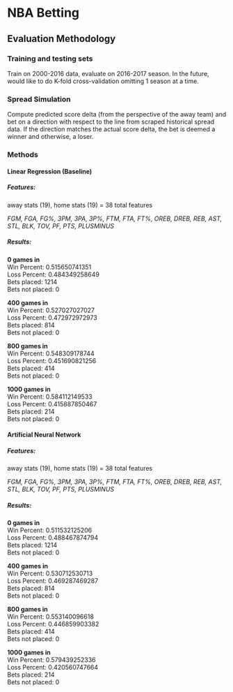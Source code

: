 # NBA Betting

## Evaluation Methodology

### Training and testing sets

Train on 2000-2016 data, evaluate on 2016-2017 season. In the future, would like to do K-fold
cross-validation omitting 1 season at a time.

### Spread Simulation

Compute predicted score delta (from the perspective of the away team) and bet on a direction with respect to the line
from scraped historical spread data. If the direction matches the actual score delta, the bet is deemed a winner and
otherwise, a loser.

### Methods

#### Linear Regression (Baseline)

##### Features:

away stats (19), home stats (19) = 38 total features

*FGM, FGA, FG%, 3PM, 3PA, 3P%, FTM, FTA, FT%, OREB, DREB, REB, AST, STL, BLK, TOV, PF, PTS, PLUSMINUS*

##### Results:
**0 games in**  
Win Percent: 0.515650741351  
Loss Percent: 0.484349258649  
Bets placed: 1214  
Bets not placed: 0  

**400 games in**  
Win Percent: 0.527027027027  
Loss Percent: 0.472972972973  
Bets placed: 814  
Bets not placed: 0  

**800 games in**  
Win Percent: 0.548309178744  
Loss Percent: 0.451690821256  
Bets placed: 414  
Bets not placed: 0

**1000 games in**  
Win Percent: 0.584112149533  
Loss Percent: 0.415887850467  
Bets placed: 214  
Bets not placed: 0

#### Artificial Neural Network

##### Features:

away stats (19), home stats (19) = 38 total features

*FGM, FGA, FG%, 3PM, 3PA, 3P%, FTM, FTA, FT%, OREB, DREB, REB, AST, STL, BLK, TOV, PF, PTS, PLUSMINUS*

##### Results:
**0 games in**  
Win Percent: 0.511532125206  
Loss Percent: 0.488467874794  
Bets placed: 1214  
Bets not placed: 0

**400 games in**  
Win Percent: 0.530712530713  
Loss Percent: 0.469287469287  
Bets placed: 814  
Bets not placed: 0

**800 games in**  
Win Percent: 0.553140096618  
Loss Percent: 0.446859903382  
Bets placed: 414  
Bets not placed: 0

**1000 games in**  
Win Percent: 0.579439252336  
Loss Percent: 0.420560747664  
Bets placed: 214  
Bets not placed: 0  